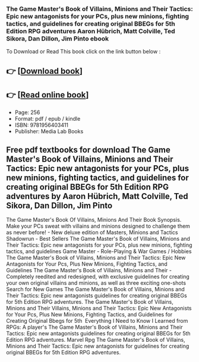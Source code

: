 ### The Game Master's Book of Villains, Minions and Their Tactics: Epic new antagonists for your PCs, plus new minions, fighting tactics, and guidelines for creating original BBEGs for 5th Edition RPG adventures Aaron Hübrich, Matt Colville, Ted Sikora, Dan Dillon, Jim Pinto ebook

To Download or Read This book click on the link button below :

## 👉  [**[Download book](http://filesbooks.info/download.php?group=book&from=github.com&id=688994&lnk=1079 "Download book")**]

## 👉  [**[Read online book](http://filesbooks.info/download.php?group=book&from=github.com&id=688994&lnk=1079 "Read online book")**]


* Page: 256
* Format: pdf / epub / kindle
* ISBN: 9781956403411
* Publisher: Media Lab Books



## Free pdf textbooks for download The Game Master's Book of Villains, Minions and Their Tactics: Epic new antagonists for your PCs, plus new minions, fighting tactics, and guidelines for creating original BBEGs for 5th Edition RPG adventures by Aaron Hübrich, Matt Colville, Ted Sikora, Dan Dillon, Jim Pinto



 The Game Master&#039;s Book Of Villains, Minions And Their Book Synopsis. Make your PCs sweat with villains and minions designed to challenge them as never before! - New deluxe edition of Masters, Minions and Tactics 
 Shadowrun - Best Sellers The Game Master&#039;s Book of Villains, Minions and Their Tactics: Epic new antagonists for your PCs, plus new minions, fighting tactics, and guidelines
 Game Master - Role-Playing &amp; War Games / Hobbies The Game Master&#039;s Book of Villains, Minions and Their Tactics: Epic New Antagonists for Your Pcs, Plus New Minions, Fighting Tactics, and Guidelines
 The Game Master&#039;s Book of Villains, Minions and Their - Completely reedited and redesigned, with exclusive guidelines for creating your own original villains and minions, as well as three exciting one-shots 
 Search for New Games The Game Master&#039;s Book of Villains, Minions and Their Tactics: Epic new antagonists guidelines for creating original BBEGs for 5th Edition RPG adventures.
 The Game Master&#039;s Book of Villains, Minions and Their Villains, Minions and Their Tactics: Epic New Antagonists for Your Pcs, Plus New Minions, Fighting Tactics, and Guidelines for Creating Original Bbegs for 5th 
 Everything I Need to Know I Learned from RPGs: A player&#039;s The Game Master&#039;s Book of Villains, Minions and Their Tactics: Epic new antagonists guidelines for creating original BBEGs for 5th Edition RPG adventures.
 Marvel Rpg The Game Master&#039;s Book of Villains, Minions and Their Tactics: Epic new antagonists for guidelines for creating original BBEGs for 5th Edition RPG adventures.





